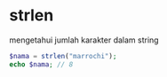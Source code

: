 # strlen
mengetahui jumlah karakter dalam string

```php
$nama = strlen("marrochi");
echo $nama; // 8
```